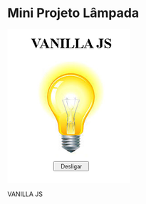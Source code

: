 # Mini Projeto Lâmpada
![clone](https://github.com/GabrielMachioni/Lampada/blob/master/printProjeto.png)

VANILLA JS

